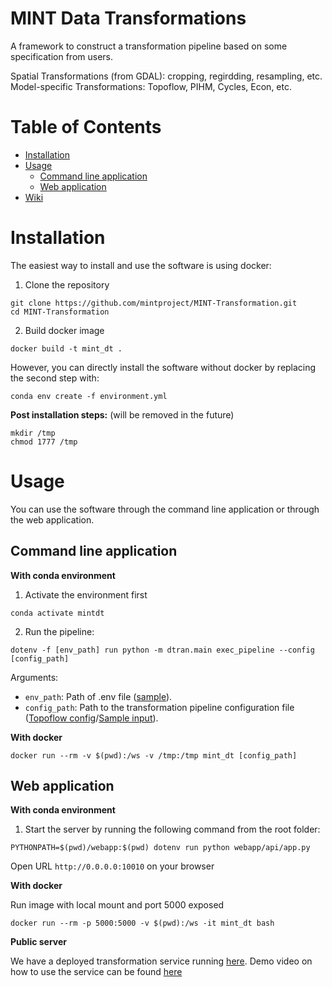 # MINT Data Transformations

A framework to construct a transformation pipeline based on some specification from users. 

Spatial Transformations (from GDAL): cropping, regirdding, resampling, etc.
Model-specific Transformations: Topoflow, PIHM, Cycles, Econ, etc.

Table of Contents
=================

  * [Installation](#installation)
  * [Usage](#usage)
    * [Command line application](#command-line-application)
    * [Web application](#web-application)
  * [Wiki](https://github.com/mintproject/MINT-Transformation/wiki)

Installation
============

The easiest way to install and use the software is using docker:

1. Clone the repository

```
git clone https://github.com/mintproject/MINT-Transformation.git
cd MINT-Transformation
```

2. Build docker image

```
docker build -t mint_dt .
```

However, you can directly install the software without docker by replacing the second step with:

```
conda env create -f environment.yml
```

**Post installation steps:** (will be removed in the future)

```
mkdir /tmp
chmod 1777 /tmp
```

Usage
=====

You can use the software through the command line application or through the web application.

Command line application
------------------------

**With conda environment**

1. Activate the environment first

```
conda activate mintdt
```

2. Run the pipeline:

```
dotenv -f [env_path] run python -m dtran.main exec_pipeline --config [config_path]
```
Arguments:
  * `env_path`: Path of .env file ([sample](https://github.com/mintproject/MINT-Transformation/blob/master/.env.docker)).
  * `config_path`: Path to the transformation pipeline configuration file ([Topoflow config](https://github.com/mintproject/MINT-Transformation/blob/master/examples/topoflow4/topoflow_climate.yml)/[Sample input](https://drive.google.com/file/d/1NQsWHwctdiF8UfMGqaxuc9lpDSVxOcvG/view)).

**With docker**

```
docker run --rm -v $(pwd):/ws -v /tmp:/tmp mint_dt [config_path]
```

Web application
---------------

**With conda environment**
1. Start the server by running the following command from the root folder:

```
PYTHONPATH=$(pwd)/webapp:$(pwd) dotenv run python webapp/api/app.py
```

Open URL `http://0.0.0.0:10010` on your browser

**With docker**

Run image with local mount and port 5000 exposed

```
docker run --rm -p 5000:5000 -v $(pwd):/ws -it mint_dt bash
```

**Public server**

We have a deployed transformation service running [here](https://data-trans.mint.isi.edu/). Demo video on how to use the service can be found [here](https://drive.google.com/file/d/1YCPCV2dVbkju_haY8Gj9YxTUpADyMKhT/view)

